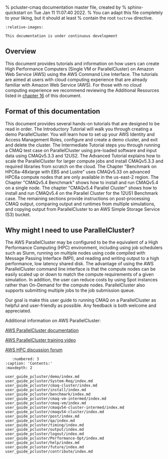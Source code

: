 % pcluster-cmaq documentation master file, created by
%   sphinx-quickstart on Tue Jan 11 11:07:40 2022.
%   You can adapt this file completely to your liking, but it should at least
%   contain the root `toctree` directive.

```{include} ../README.md
:relative-images:
```
```{warning}
This documentation is under continuous development
```

## Overview

This document provides tutorials and information on how users can create High Performance Computers (Single VM or ParallelCluster) on Amazon Web Service (AWS) using the AWS Command Line Interface. The tutorials are aimed at users with cloud computing experience that are already familiar with Amazon Web Service (AWS).  For those with no cloud computing experience we recommend reviewing the Additional Resources listed in [chapter 16](user_guide_pcluster/help/index.md) of this document.

 

## Format of this documentation

This document provides several hands-on tutorials that are designed to be read in order.  The Introductory Tutorial will walk you through creating a demo ParallelCluster.  You will learn how to set up your AWS Identity and Access Management Roles, configure and create a demo cluster, and exit and delete the cluster.  The Intermediate Tutorial steps you through running a CMAQ test case on ParallelCluster using pre-loaded software and input data using CMAQv5.3.3 and 12US2.  The Advanced Tutorial explains how to scale the ParallelCluster for larger compute jobs and install CMAQv5.3.3 and required libraries from scratch on the cloud.  The Chapter "Benchmark on HPC6a-48xlarge with EBS and Lustre" uses CMAQv5.33 on advanced HPC6a compute nodes that are only available in the us-east-2 region. The Chapter "CMAQv5.4 Benchmark" shows how to install and run CMAQv5.4 on a single node. The chapter "CMAQv5.4 Parallel Cluster" shows how to install and run CMAQv5.4 on the Parallel Cluster for the 12US1 Benchmark case. The remaining sections provide instructions on post-processing CMAQ output, comparing output and runtimes from multiple simulations, and copying output from ParallelCluster to an AWS Simple Storage Service (S3) bucket.

 

## Why might I need to use ParallelCluster? 

The AWS ParallelCluster may be configured to be the equivalent of a High Performance Computing (HPC) environment, including using job schedulers such as Slurm, running on multiple nodes using code compiled with Message Passing Interface (MPI), and reading and writing output to a high performance, low latency shared disk.  The advantage of using the AWS ParallelCluster command line interface is that the compute nodes can be easily scaled up or down to match the compute requirements of a given simulation. In addition, the user can reduce costs by using Spot instances rather than On-Demand for the compute nodes. ParallelCluster also supports submitting multiple jobs to the job submission queue.

Our goal is make this user guide to running CMAQ on a ParallelCluster as helpful and user-friendly as possible. Any feedback is both welcome and appreciated.
 

Additional information on AWS ParallelCluster:

<a href="https://docs.aws.amazon.com/parallelcluster/latest/ug/what-is-aws-parallelcluster.html">AWS ParallelCluster documentation</a>

<a href="https://www.youtube.com/watch?v=r4RxT-IMtFY">AWS ParallelCluster training video</a>

<a href="https://repost.aws/tags/TAjBvP4otfT3eX8PswbXo9AQ">AWS HPC discussion forum</a>


```{toctree}
   :numbered: 3
:caption: 'Contents:'
:maxdepth: 2

user_guide_pcluster/demo/index.md
user_guide_pcluster/System-Req/index.md
user_guide_pcluster/cmaq-cluster/index.md
user_guide_pcluster/install/index.md
user_guide_pcluster/benchmark/index.md
user_guide_pcluster/cmaq-vm-intermed/index.md
user_guide_pcluster/cmaq-vm/index.md
user_guide_pcluster/cmaqv54-cluster-intermed/index.md
user_guide_pcluster/cmaqv54-cluster/index.md
user_guide_pcluster/post/index.md
user_guide_pcluster/qa/index.md
user_guide_pcluster/timing/index.md
user_guide_pcluster/output/index.md
user_guide_pcluster/logout/index.md
user_guide_pcluster/Performance-Opt/index.md
user_guide_pcluster/help/index.md
user_guide_pcluster/future/index.md
user_guide_pcluster/contribute/index.md
```
